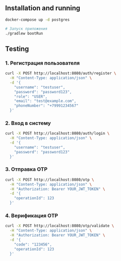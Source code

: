 ## Installation and running

```bash
docker-compose up -d postgres

# Запуск приложения
./gradlew bootRun
```

## Testing

### 1. Регистрация пользователя
```bash
curl -X POST http://localhost:8080/auth/register \
  -H "Content-Type: application/json" \
  -d '{
    "username": "testuser",
    "password": "password123",
    "role": "USER",
    "email": "test@example.com",
    "phoneNumber": "+79991234567"
  }'
```

### 2. Вход в систему
```bash
curl -X POST http://localhost:8080/auth/login \
  -H "Content-Type: application/json" \
  -d '{
    "username": "testuser",
    "password": "password123"
  }'
```

### 3. Отправка OTP
```bash
curl -X POST http://localhost:8080/otp \
  -H "Content-Type: application/json" \
  -H "Authorization: Bearer YOUR_JWT_TOKEN" \
  -d '{
    "operationId": 123
  }'
```

### 4. Верификация OTP
```bash
curl -X POST http://localhost:8080/otp/validate \
  -H "Content-Type: application/json" \
  -H "Authorization: Bearer YOUR_JWT_TOKEN" \
  -d '{
    "code": "123456",
    "operationId": 123
  }'
```

